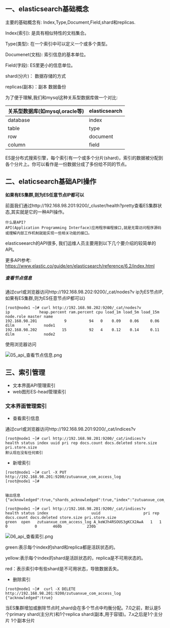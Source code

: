 ## 一、elasticsearch基础概念

主要的基础概念有: Index,Type,Document,Field,shard和replicas.

Index(索引): 是具有相似特性的文档集合。

Type(类型): 在一个索引中可以定义一个或多个类型。

Documenet(文档): 索引信息的基本单位。

Field(字段): ES里更小的信息单位。

shard(分片)： 数据存储的方式

replicas(副本)：副本 数据备份

为了便于理解,我们和mysql这种关系型数据库做一个对比:

| 关系型数据库(如mysql,oracle等) | elasticsearch |
| :----------------------------- | :------------ |
| database                       | index         |
| table                          | type          |
| row                            | document      |
| column                         | field         |

ES是分布式搜索引擎，每个索引有一个或多个分片(shard)，索引的数据被分配到各个分片上。你可以看作是一份数据分成了多份给不同的节点。

## 二、elaticsearch基础API操作

**如果有ES集群,则为ES任意节点IP都可以**

前面我们通过http://192.168.98.201:9200/_cluster/health?pretty查看ES集群状态,其实就是它的一种API操作。

```
什么是API?
API(Application Programming Interface)应用程序编程接口,就是无需访问程序源码或理解内部工作机制就能实现一些相关功能的接口。
```

elasticseearch的API很多, 我们运维人员主要用到以下几个要介绍的较简单的API。

更多API参考: https://www.elastic.co/guide/en/elasticsearch/reference/6.2/index.html

##### **查看节点信息**

通过curl或浏览器访问http://192.168.98.202:9200/_cat/nodes?v ip为ES节点IP,如果有ES集群,则为ES任意节点IP都可以)

```
[root@node1 ~]# curl http://192.168.98.202:9200/_cat/nodes?v   
ip             heap.percent ram.percent cpu load_1m load_5m load_15m node.role master name
192.168.98.201            9          94   0    0.09    0.06     0.06 dilm      *      node1
192.168.98.202           15          92   4    0.12    0.14     0.11 dilm      -      node2
```

使用浏览器访问

![05_api_查看节点信息.png](https://www.zutuanxue.com:8000/static/media/images/2020/10/6/1601975332241.png)

## 三、索引管理

- 文本界面API管理索引
- web图形ES-head管理索引

### 文本界面管理索引

- 查看索引信息

通过curl或浏览器访问http://192.168.98.201:9200/_cat/indices?v

```
[root@node1 ~]# curl http://192.168.98.201:9200/_cat/indices?v
health status index uuid pri rep docs.count docs.deleted store.size pri.store.size
默认现在没有任何索引
```

- 新增索引

```
[root@node1 ~]# curl -X PUT http://192.168.98.201:9200/zutuanxue_com_access_log 
[root@node1 ~]#


输出信息
{"acknowledged":true,"shards_acknowledged":true,"index":"zutuanxue_com_access_log"}

[root@node1 ~]# curl http://192.168.98.201:9200/_cat/indices?v
health status index                   uuid                   pri rep docs.count docs.deleted store.size pri.store.size
green  open   zutuanxue_com_access_log A_keWJh4RSOUS3gKCX2AwA   1   1          0            0       460b           230b
```

![06_api_查看索引.png](https://www.zutuanxue.com:8000/static/media/images/2020/10/6/1601975369276.png)

green:表示每个index的shard和replica都是活跃状态的。

yellow:表示每个index的shard是活跃状态的，replica是不可用状态的。

red：表示索引中有些shard是不可用状态，导致数据丢失。

- 删除索引

```
[root@node1 ~]#  curl -X DELETE http://192.168.98.201:9200/zutuanxue_com_access_log 
{"acknowledged":true}
```

当ES集群增加或删除节点时,shard会在多个节点中均衡分配。7.0之前，默认是5个primary shard(主分片)和1个replica shard(副本,用于容错)。7.x之后是1个主分片 1个副本分片